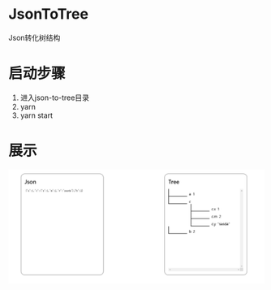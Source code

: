 # JsonToTree
Json转化树结构
# 启动步骤
1. 进入json-to-tree目录
2. yarn 
4. yarn start
# 展示
![image](https://github.com/admin-zlj/JsonToTree/blob/main/demo.png)